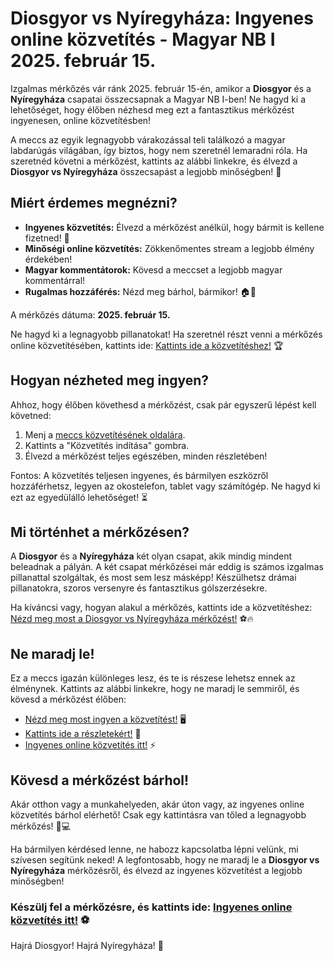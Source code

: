 # Diosgyor vs Nyíregyháza: Ingyenes online közvetítés - Magyar NB I 2025. február 15.

Izgalmas mérkőzés vár ránk 2025. február 15-én, amikor a **Diosgyor** és a **Nyíregyháza** csapatai összecsapnak a Magyar NB I-ben! Ne hagyd ki a lehetőséget, hogy élőben nézhesd meg ezt a fantasztikus mérkőzést ingyenesen, online közvetítésben!

A meccs az egyik legnagyobb várakozással teli találkozó a magyar labdarúgás világában, így biztos, hogy nem szeretnél lemaradni róla. Ha szeretnéd követni a mérkőzést, kattints az alábbi linkekre, és élvezd a **Diosgyor vs Nyíregyháza** összecsapást a legjobb minőségben! 🎉

## Miért érdemes megnézni?

- **Ingyenes közvetítés:** Élvezd a mérkőzést anélkül, hogy bármit is kellene fizetned! 🎥
- **Minőségi online közvetítés:** Zökkenőmentes stream a legjobb élmény érdekében!
- **Magyar kommentátorok:** Kövesd a meccset a legjobb magyar kommentárral!
- **Rugalmas hozzáférés:** Nézd meg bárhol, bármikor! 🏠📱

A mérkőzés dátuma: **2025. február 15.**

Ne hagyd ki a legnagyobb pillanatokat! Ha szeretnél részt venni a mérkőzés online közvetítésében, kattints ide: [Kattints ide a közvetítéshez!](https://tinyurl.com/livestreamfreeo?st=Diosgyor+vs+Ny%C3%ADregyh%C3%A1za&si=ghc) 🏆

## Hogyan nézheted meg ingyen?

Ahhoz, hogy élőben követhesd a mérkőzést, csak pár egyszerű lépést kell követned:

1. Menj a [meccs közvetítésének oldalára](https://tinyurl.com/livestreamfreeo?st=Diosgyor+vs+Ny%C3%ADregyh%C3%A1za&si=ghc).
2. Kattints a "Közvetítés indítása" gombra.
3. Élvezd a mérkőzést teljes egészében, minden részletében!

Fontos: A közvetítés teljesen ingyenes, és bármilyen eszközről hozzáférhetsz, legyen az okostelefon, tablet vagy számítógép. Ne hagyd ki ezt az egyedülálló lehetőséget! ⏳

## Mi történhet a mérkőzésen?

A **Diosgyor** és a **Nyíregyháza** két olyan csapat, akik mindig mindent beleadnak a pályán. A két csapat mérkőzései már eddig is számos izgalmas pillanattal szolgáltak, és most sem lesz másképp! Készülhetsz drámai pillanatokra, szoros versenyre és fantasztikus gólszerzésekre.

Ha kíváncsi vagy, hogyan alakul a mérkőzés, kattints ide a közvetítéshez: [Nézd meg most a Diosgyor vs Nyíregyháza mérkőzést!](https://tinyurl.com/livestreamfreeo?st=Diosgyor+vs+Ny%C3%ADregyh%C3%A1za&si=ghc) ⚽️🔥

## Ne maradj le!

Ez a meccs igazán különleges lesz, és te is részese lehetsz ennek az élménynek. Kattints az alábbi linkekre, hogy ne maradj le semmiről, és kövesd a mérkőzést élőben:

- [Nézd meg most ingyen a közvetítést!](https://tinyurl.com/livestreamfreeo?st=Diosgyor+vs+Ny%C3%ADregyh%C3%A1za&si=ghc) 🖥️
- [Kattints ide a részletekért!](https://tinyurl.com/livestreamfreeo?st=Diosgyor+vs+Ny%C3%ADregyh%C3%A1za&si=ghc) 📲
- [Ingyenes online közvetítés itt!](https://tinyurl.com/livestreamfreeo?st=Diosgyor+vs+Ny%C3%ADregyh%C3%A1za&si=ghc) ⚡

## Kövesd a mérkőzést bárhol!

Akár otthon vagy a munkahelyeden, akár úton vagy, az ingyenes online közvetítés bárhol elérhető! Csak egy kattintásra van tőled a legnagyobb mérkőzés! 📱💻

Ha bármilyen kérdésed lenne, ne habozz kapcsolatba lépni velünk, mi szívesen segítünk neked! A legfontosabb, hogy ne maradj le a **Diosgyor vs Nyíregyháza** mérkőzésről, és élvezd az ingyenes közvetítést a legjobb minőségben!

### Készülj fel a mérkőzésre, és kattints ide: [Ingyenes online közvetítés itt!](https://tinyurl.com/livestreamfreeo?st=Diosgyor+vs+Ny%C3%ADregyh%C3%A1za&si=ghc) ⚽️

Hajrá Diosgyor! Hajrá Nyíregyháza! 🎉
